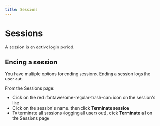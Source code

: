 ```yaml
---
title: Sessions
---
```


# Sessions

A session is an active login period.

## Ending a session

You have multiple options for ending sessions. Ending a session logs the user out.

From the Sessions page:

* Click on the red :fontawesome-regular-trash-can: icon on the session's line
* Click on the session's name, then click **Terminate session**
* To terminate all sessions (logging all users out), click **Terminate all** on the Sessions page
